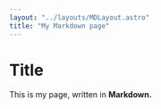 ```yaml
---
layout: "../layouts/MDLayout.astro"
title: "My Markdown page"
---
```


# Title

This is my page, written in **Markdown.**
